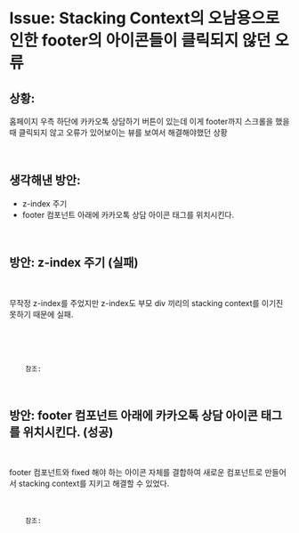 <!-- 
author: Dailyscat
purpose: issue arrange
rules:
 (1) 헤더와 문단사이 
    <br/>
    <br/>
 (2) 코드가 작성되는 부분은 >로 정리
 (3) 참조는 해당 내용 바로 아래 
    <br/>
    <br/>
 (4) 명령어는 bold
 (5) 방안은 ## 안의 과정은 ###
-->

# Issue: Stacking Context의 오남용으로 인한 footer의 아이콘들이 클릭되지 않던 오류

## 상황: 
홈페이지 우측 하단에 카카오톡 상담하기 버튼이 있는데
이게 footer까지 스크롤을 했을 때 클릭되지 않고
오류가 있어보이는 뷰를 보여서 해결해야했던 상황

<br/>

## 생각해낸 방안:
+ z-index 주기
+ footer 컴포넌트 아래에 카카오톡 상담 아이콘 태그를 위치시킨다.


<br/>

## 방안: z-index 주기  (실패)
<br/>
  
  무작정 z-index를 주었지만 z-index도 부모 div 끼리의 stacking context를 이기진 못하기 때문에 실패.

<br/>
<br/>
<br/>

        참조:
        
<br/>

## 방안: footer 컴포넌트 아래에 카카오톡 상담 아이콘 태그를 위치시킨다. (성공)
<br/>
  
  footer 컴포넌트와 fixed 해야 하는 아이콘 자체를 결합하여
  새로운 컴포넌트로 만들어서 stacking context를 지키고 
  해결할 수 있었다.
<br/>
<br/>
<br/>

        참조:

<br/>

